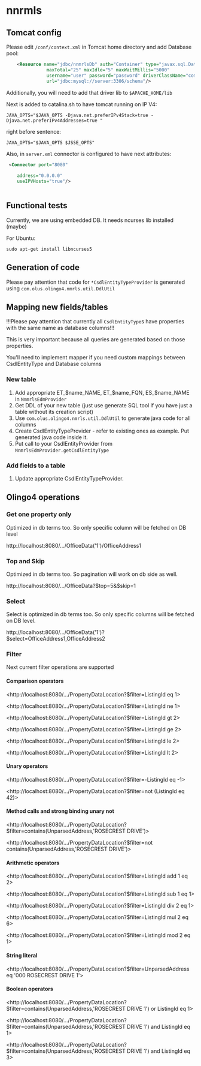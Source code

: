 # nnrmls

## Tomcat config

Please edit `/conf/context.xml` in Tomcat home directory and add Database pool:

```xml
    <Resource name="jdbc/nnmrlsDb" auth="Container" type="javax.sql.DataSource"
               maxTotal="25" maxIdle="5" maxWaitMillis="5000"
               username="user" password="password" driverClassName="com.mysql.cj.jdbc.Driver"
               url="jdbc:mysql://server:3306/schema"/>

```

Additionally, you will need to add that driver lib to `$APACHE_HOME/lib`

Next is added to catalina.sh to have tomcat running on IP V4:

```shell
JAVA_OPTS="$JAVA_OPTS -Djava.net.preferIPv4Stack=true -Djava.net.preferIPv4Addresses=true "

```
right before sentence:

```shell
JAVA_OPTS="$JAVA_OPTS $JSSE_OPTS"
```

Also, in `server.xml` connector is configured to have next attributes:

```xml
 <Connector port="8080"
            
    address="0.0.0.0"
    useIPVHosts="true"/>        
    
```

## Functional tests

Currently, we are using embedded DB. It needs ncurses lib installed (maybe)

For Ubuntu:

```shell
sudo apt-get install libncurses5
```

## Generation of code
Please pay attention that code for `*CsdlEntityTypeProvider` is generated using `com.olus.olingo4.nmrls.util.DdlUtil`

## Mapping new fields/tables

!!!Please pay attention that currently all `CsdlEntityType`s have properties with the same name as database columns!!!

This is very important because all queries are generated based on those properties.

You'll need to implement mapper if you need custom mappings between CsdlEntityType and Database columns

### New table

1) Add appropriate ET_$name_NAME, ET_$name_FQN, ES_$name_NAME in `NnmrlsEdmProvider`
2) Get DDL of your new table (just use generate SQL tool if you have just a table without its creation script)
3) Use `com.olus.olingo4.nmrls.util.DdlUtil` to generate java code for all columns
4) Create CsdlEntityTypeProvider - refer to existing ones as example. Put generated java code inside it.
5) Put call to your CsdlEntityProvider from `NnmrlsEdmProvider.getCsdlEntityType`

### Add fields to a table
1) Update appropriate CsdlEntityTypeProvider.


## Olingo4 operations

### Get one property only

Optimized in db terms too. So only specific column will be fetched on DB level

http://localhost:8080/.../OfficeData('1')/OfficeAddress1

### Top and Skip

Optimized in db terms too. So pagination will work on db side as well.

http://localhost:8080/.../OfficeData?$top=5&$skip=1

### Select

Select is optimized in db terms too. So only specific columns will be fetched on DB level.

http://localhost:8080/.../OfficeData('1')?$select=OfficeAddress1,OfficeAddress2


### Filter

Next current filter operations are supported

#### Comparison operators

<http://localhost:8080/.../PropertyDataLocation?$filter=ListingId eq 1>

<http://localhost:8080/.../PropertyDataLocation?$filter=ListingId ne 1>

<http://localhost:8080/.../PropertyDataLocation?$filter=ListingId gt 2>

<http://localhost:8080/.../PropertyDataLocation?$filter=ListingId ge 2>

<http://localhost:8080/.../PropertyDataLocation?$filter=ListingId le 2>

<http://localhost:8080/.../PropertyDataLocation?$filter=ListingId lt 2>

#### Unary operators

<http://localhost:8080/.../PropertyDataLocation?$filter=-ListingId eq -1>

<http://localhost:8080/.../PropertyDataLocation?$filter=not (ListingId eq 42)>

#### Method calls and strong binding unary not

<http://localhost:8080/.../PropertyDataLocation?$filter=contains(UnparsedAddress,'ROSECREST DRIVE')>

<http://localhost:8080/.../PropertyDataLocation?$filter=not contains(UnparsedAddress,'ROSECREST DRIVE')>

#### Arithmetic operators

<http://localhost:8080/.../PropertyDataLocation?$filter=ListingId add 1 eq 2>

<http://localhost:8080/.../PropertyDataLocation?$filter=ListingId sub 1 eq 1>

<http://localhost:8080/.../PropertyDataLocation?$filter=ListingId div 2 eq 1>

<http://localhost:8080/.../PropertyDataLocation?$filter=ListingId mul 2 eq 6>

<http://localhost:8080/.../PropertyDataLocation?$filter=ListingId mod 2 eq 1>

#### String literal

<http://localhost:8080/.../PropertyDataLocation?$filter=UnparsedAddress eq '000 ROSECREST DRIVE 1'>

#### Boolean operators

<http://localhost:8080/.../PropertyDataLocation?$filter=contains(UnparsedAddress,'ROSECREST DRIVE 1') or ListingId eq 1>

<http://localhost:8080/.../PropertyDataLocation?$filter=contains(UnparsedAddress,'ROSECREST DRIVE 1') and ListingId eq 1>

<http://localhost:8080/.../PropertyDataLocation?$filter=contains(UnparsedAddress,'ROSECREST DRIVE 1') and ListingId eq 3>
